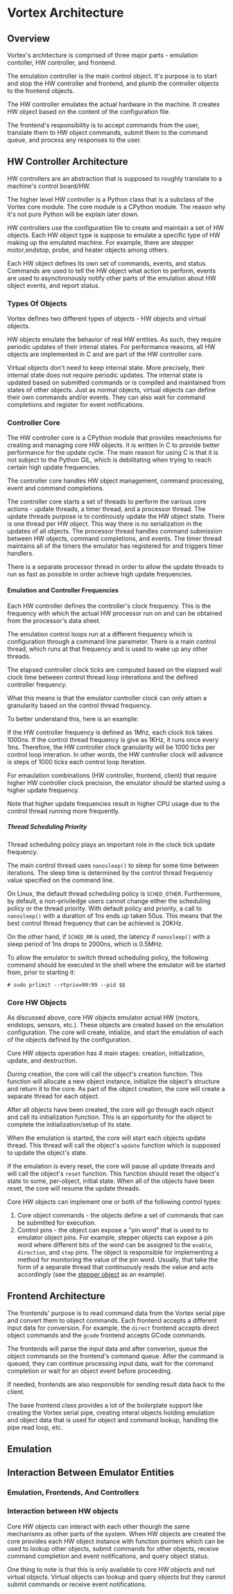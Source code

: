 # Vortex Architecture

## Overview
Vortex's architecture is comprised of three major parts - emulation contoller,
HW controller, and frontend.

The emulation controller is the main control object. It's purpose is to start
and stop the HW controller and frontend, and plumb the controller objects to
the frontend objects.

The HW controller emulates the actual hardware in the machine. It creates HW
object based on the content of the configuration file.

The frontend's responsibility is to accept commands from the user, translate
them to HW object commands, submit them to the command queue, and process any
responses to the user.

## HW Controller Architecture
HW controllers are an abstraction that is supposed to roughly translate to a
machine's control board/HW.

The higher level HW controller is a Python class that is a subclass of the
Vortex core module. The core module is a CPython module. The reason why it's
not pure Python will be explain later down.

HW controllers use the configuration file to create and maintain a set of
HW objects. Each HW object type is suppose to emulate a specific type of HW
making up the emulated machine. For example, there are stepper motor,endstop,
probe, and heater objects among others.

Each HW object defines its own set of commands, events, and status. Commands
are used to tell the HW object what action to perform, events are used to
asynchronously notify other parts of the emulation about HW object events,
and report status.

### Types Of Objects
Vortex defines two different types of objects - HW objects and virtual objects.

HW objects emulate the behavior of real HW entities. As such, they require
periodic updates of their intenal states. For performance reasons, all HW
objects are implemented in C and are part of the HW controller core.

Virtual objects don't need to keep internal state. More precisely, their
internal state does not require periodic updates. The internal state is
updated based on submitted commands or is compiled and maintained from states
of other objects. Just as normal objects, virtual objects can define their
own commands and/or events. They can also wait for command completions and
register for event notifications.

### Controller Core
The HW controller core is a CPython module that provides meachnisms for
creating and managing core HW objects. It is written in C to provide better
performance for the update cycle. The main reason for using C is that it
is not subject to the Python GIL, which is debilitating when trying to
reach certain high update frequencies.

The controller core handles HW object management, command processing,
event and command completions.

The controller core starts a set of threads to perform the various core
actions - update threads, a timer thread, and a processor thread. The
update threads purpose is to continously update the HW object state.
There is one thread per HW object. This way there is no serialization in
the updates of all objects. The processor thread handles command
submission between HW objects, command completions, and events. The timer
thread maintains all of the timers the emulator has registered for and
triggers timer handlers.

There is a separate processor thread in order to allow the update
threads to run as fast as possible in order achieve high update
frequencies.

#### Emulation and Controller Frequencies
Each HW controller defines the controller's clock frequency. This is the
frequency with which the actual HW processor run on and can be obtained
from the processor's data sheet.

The emulation control loops run at a different frequency which is
configuration through a command line parameter. There is a main control
thread, which runs at that frequency and is used to wake up any other
threads.

The elapsed controller clock ticks are computed based on the elapsed
wall clock time between control thread loop interations and the defined
controller frequency.

What this means is that the emulator controller clock can only attain a
granularity based on the control thread frequency.

To better understand this, here is an example:

If the HW controller frequency is defined as 1Mhz, each clock tick takes
1000ns. If the control thread frequency is give as 1KHz, it runs once
every 1ms. Therefore, the HW controller clock granularity will be 1000
ticks per control loop interation. In other words, the HW controller
clock will advance is steps of 1000 ticks each control loop iteration.

For emaulation combinations (HW controller, frontend, client) that
require higher HW controller clock precision, the emulator should be
started using a higher update frequency.

Note that higher update frequencies result in higher CPU usage due to
the control thread running more frequently.

##### Thread Scheduling Priority
Thread scheduling policy plays an important role in the clock tick
update frequency.

The main control thread uses `nanosleep()` to sleep for some time
between iterations. The sleep time is determined by the control thread
frequency value specified on the command line.

On Linux, the default thread scheduling policy is `SCHED_OTHER`.
Furthermore, by default, a non-priviledge users cannot change either
the scheduling policy or the thread priority. With default policy and
priority, a call to `nanosleep()` with a duration of 1ns ends up
taken 50us. This means that the best control thread frequency that can
be achieved is 20KHz.

On the other hand, if `SCHED_RR` is used, the latency if `nanosleep()`
with a sleep period of 1ns drops to 2000ns, which is 0.5MHz.

To allow the emulator to switch thread scheduling policy, the following
command should be executed in the shell where the emulator will be
started from, prior to starting it:

```
# sudo prlimit --rtprio=99:99 --pid $$
```

### Core HW Objects

As discussed above, core HW objects emulator actual HW (motors, endstops,
sensors, etc.). These objects are created based on the emulation configuration.
The core will create, intialize, and start the emulation of each of the
objects defined by the configuration.

Core HW objects operation has 4 main stages: creation, initialization,
update, and destruction.

During creation, the core will call the object's creation function. This
function will allocate a new object instance, initialize the object's
structure and return it to the core. As part of the object creation, the
core will create a separate thread for each object.

After all objects have been created, the core will go through each object and
call its initialization function. This is an opportunity for the object to
complete the initialization/setup of its state.

When the emulation is started, the core will start each objects update
thread. This thread will call the object's `update` function which is
supposed to update the object's state.

If the emulation is every reset, the core will pause all update threads and
will call the object's `reset` function. This function should reset the
object's state to some, per-object, initial state. When all of the objects
have been reset, the core will resume the update threads.

Core HW objects can implement one or both of the following control types:

 1. Core object commands - the objects define a set of commands that can
 be submitted for execution.
 2. Control pins - the object can expose a "pin word" that is used to
 to emulator object pins. For example, stepper objects can expose a
 pin word where different bits of the word can be assigned to the
 `enable`, `direction`, and `step` pins. The object is responsible for
 implementing a method for monitoring the value of the pin word.
 Usually, that take the form of a separate thread that continuously
 reads the value and acts accordingly (see the
 [stepper object](/src/core/objects/stepper.c) as an example).

## Frontend Architecture
The frontends' purpose is to read command data from the Vortex serial pipe
and convert them to object commands. Each frontend accepts a different
input data for conversion. For example, the `direct` frontend accepts
direct object commands and the `gcode` frontend accepts GCode commands.

The frontends will parse the input data and after converion, queue the
object commands on the frontend's command queue. After the command is
queued, they can continue processing input data, wait for the command
completion or wait for an object event before proceeding.

If needed, frontends are also responsible for sending result data back to
the client.

The base frontend class provides a lot of the boilerplate support like
creating the Vortex serial pipe, creating interal objects holding emulation
and object data that is used for object and command lookup, handling the
pipe read loop, etc.

## Emulation

## Interaction Between Emulator Entities

### Emulation, Frontends, And Controllers

### Interaction between HW objects
Core HW objects can interact with each other thourgh the same mechanisms
as other parts of the system. When HW objects are created the core provides
each HW object instance with function pointers which can be used to lookup
other objects, submit commands for other objects, receive command completion
and event notifications, and query object status.

One thing to note is that this is only available to core HW objects and not
virtual objects. Virtual objects can lookup and query objects but they cannot
submit commands or receive event notifications.
